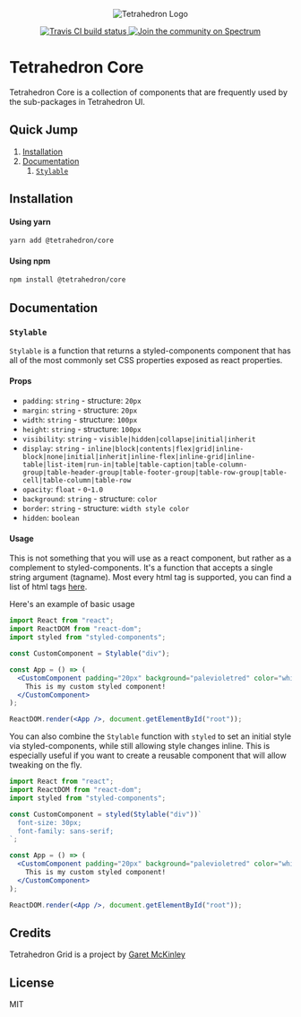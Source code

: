 <p align="center">
  <img src='https://i.imgur.com/5fgTysV.jpg' alt='Tetrahedron Logo'/>
</p>

<p align="center">
  <a href="https://travis-ci.org/tetrahedron/core">
    <img src="https://travis-ci.org/tetrahedron/core.svg?branch=master" alt="Travis CI build status">
  </a>
  <a href="https://spectrum.chat/tetrahedron">
    <img src="https://withspectrum.github.io/badge/badge.svg" alt="Join the community on Spectrum">
  </a>
</p>

# Tetrahedron Core

Tetrahedron Core is a collection of components that are frequently used by the sub-packages in Tetrahedron UI.

## Quick Jump

1. [Installation](#installation)
2. [Documentation](#documentation)
   1. [`Stylable`](#stylable)

## Installation

#### Using yarn

```bash
yarn add @tetrahedron/core
```

#### Using npm

```bash
npm install @tetrahedron/core
```

## Documentation

### `Stylable`

`Stylable` is a function that returns a styled-components component that has all of the most commonly set CSS properties exposed as react properties.

#### Props

- `padding`: `string` - structure: `20px`
- `margin`: `string` - structure: `20px`
- `width`: `string` - structure: `100px`
- `height`: `string` - structure: `100px`
- `visibility`: `string` - `visible|hidden|collapse|initial|inherit`
- `display`: `string` - `inline|block|contents|flex|grid|inline-block|none|initial|inherit|inline-flex|inline-grid|inline-table|list-item|run-in|table|table-caption|table-column-group|table-header-group|table-footer-group|table-row-group|table-cell|table-column|table-row`
- `opacity`: `float` - `0`-`1.0`
- `background`: `string` - structure: `color`
- `border`: `string` - structure: `width style color`
- `hidden`: `boolean`

#### Usage

This is not something that you will use as a react component, but rather as a complement to styled-components. It's a function that accepts a single string argument (tagname). Most every html tag is supported, you can find a list of html tags [here](https://www.w3schools.com/tags/).

Here's an example of basic usage

```jsx
import React from "react";
import ReactDOM from "react-dom";
import styled from "styled-components";

const CustomComponent = Stylable("div");

const App = () => (
  <CustomComponent padding="20px" background="palevioletred" color="white">
    This is my custom styled component!
  </CustomComponent>
);

ReactDOM.render(<App />, document.getElementById("root"));
```

You can also combine the `Stylable` function with `styled` to set an initial style via styled-components, while still allowing style changes inline. This is especially useful if you want to create a reusable component that will allow tweaking on the fly.

```jsx
import React from "react";
import ReactDOM from "react-dom";
import styled from "styled-components";

const CustomComponent = styled(Stylable("div"))`
  font-size: 30px;
  font-family: sans-serif;
`;

const App = () => (
  <CustomComponent padding="20px" background="palevioletred" color="white">
    This is my custom styled component!
  </CustomComponent>
);

ReactDOM.render(<App />, document.getElementById("root"));
```

## Credits

Tetrahedron Grid is a project by [Garet McKinley](https://github.com/garetmckinley)

## License

MIT
